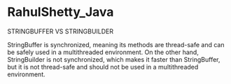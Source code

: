 # RahulShetty_Java

STRINGBUFFER VS STRINGBUILDER

StringBuffer is synchronized, meaning its methods are thread-safe and can be safely used in a multithreaded environment. On the other hand, StringBuilder is not synchronized, which makes it faster than StringBuffer, but it is not thread-safe and should not be used in a multithreaded environment.



